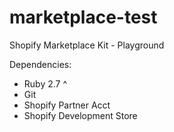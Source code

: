 # marketplace-test
Shopify Marketplace Kit - Playground

Dependencies:
- Ruby 2.7 ^
- Git
- Shopify Partner Acct
- Shopify Development Store
